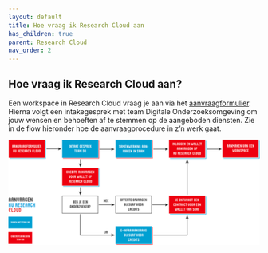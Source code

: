 ```yaml
---
layout: default
title: Hoe vraag ik Research Cloud aan
has_children: true
parent: Research Cloud
nav_order: 2
---
```


## Hoe vraag ik Research Cloud aan?
Een workspace in Research Cloud vraag je aan via het [aanvraagformulier](https://hogeschoolutrecht.topdesk.net/tas/public/ssp/content/serviceflow?unid=aa381ea2c4cf4a53ab1bfa94ecc05793&from=fd3b3881-eab9-4d6e-9fcd-90b3930f8f29&openedFromService=true). Hierna volgt een intakegesprek met team Digitale Onderzoeksomgeving om jouw wensen en behoeften af te stemmen op de aangeboden diensten. Zie in de flow hieronder hoe de aanvraagprocedure in z’n werk gaat.

![](/assets/general/Flowchart-request.svg)